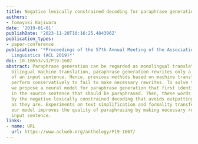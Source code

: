 ```yaml
---
title: Negative lexically constrained decoding for paraphrase generation
authors:
- Tomoyuki Kajiwara
date: '2019-01-01'
publishDate: '2023-11-28T10:16:25.484396Z'
publication_types:
- paper-conference
publication: '*Proceedings of the 57th Annual Meeting of the Association for Computational
  Linguistics (ACL 2019)*'
doi: 10.18653/v1/P19-1607
abstract: Paraphrase generation can be regarded as monolingual translation. Unlike
  bilingual machine translation, paraphrase generation rewrites only a limited portion
  of an input sentence. Hence, previous methods based on machine translation often
  perform conservatively to fail to make necessary rewrites. To solve this problem,
  we propose a neural model for paraphrase generation that first identifies words
  in the source sentence that should be paraphrased. Then, these words are paraphrased
  by the negative lexically constrained decoding that avoids outputting these words
  as they are. Experiments on text simplification and formality transfer show that
  our model improves the quality of paraphrasing by making necessary rewrites to an
  input sentence.
links:
- name: URL
  url: https://www.aclweb.org/anthology/P19-1607/
---
```

